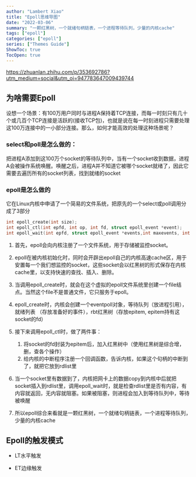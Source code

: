 ```yaml
---
author: "Lambert Xiao"
title: "Epoll思维导图"
date: "2022-03-06"
summary: "一颗红黑树，一个就绪句柄链表，一个进程等待队列，少量的内核cache"
tags: ["epoll"]
categories: ["epoll"]
series: ["Themes Guide"]
ShowToc: true
TocOpen: true
---
```


https://zhuanlan.zhihu.com/p/353692786?utm_medium=social&utm_oi=947783647009439744

## 为啥需要Epoll

设想一个场景：有100万用户同时与进程A保持着TCP连接，而每一时刻只有几十个或几百个TCP连接是活跃的(接收TCP包)，也就是说在每一时刻进程只需要处理这100万连接中的一小部分连接。那么，如何才能高效的处理这种场景呢？

### select和poll是怎么做的：

把进程A添加到这100万个socket的等待队列中，当有一个socket收到数据，进程A会被操作系统唤醒。唤醒之后，进程A并不知道它被哪个socket就绪了，因此它需要去遍历所有的socket列表，找到就绪的socket

### epoll是怎么做的

它在Linux内核中申请了一个简易的文件系统，把原先的一个select或poll调用分成了3部分

```c
int epoll_create(int size);
int epoll_ctl(int epfd, int op, int fd, struct epoll_event *event);
int epoll_wait(int epfd, struct epoll_event *events,int maxevents, int timeout);
```

1. 首先，epoll会向内核注册了一个文件系统，用于存储被监控socket。

2. epoll在被内核初始化时，同时会开辟出epoll自己的内核高速cache区，用于安置每一个我们想监控的socket，这些socket会以红黑树的形式保存在内核cache里，以支持快速的查找、插入、删除。

3. 当调用epoll_create时，就会在这个虚拟的epoll文件系统里创建一个file结点。当然这个file不是普通文件，它只服务于epoll。

4. epoll_create时，内核会创建一个eventpoll对象，等待队列（放进程引用），就绪列表 （存放准备好的事件），rbt红黑树（存放epitem, epitem持有这socket的fd）

5. 接下来调用epoll_ctl时，做了两件事：
    1. 将socket的fd封装为epitem后，加入红黑树中（使用红黑树是综合增，删，查各个操作）
    2. 给内核的中断程序注册一个回调函数，告诉内核，如果这个句柄的中断到了，就把它放到rdlist里

6. 当一个socket里有数据到了，内核把网卡上的数据copy到内核中后就把socket插入到rdlist里，调用epoll_wait时，就是检查rdlist里是否有内容，有内容就返回，无内容就阻塞。如果被阻塞，则进程会加入到等待队列中，等待被唤醒

7. 所以epoll综合来看就是一颗红黑树，一个就绪句柄链表，一个进程等待队列，少量的内核cache

## Epoll的触发模式

- LT水平触发

- ET边缘触发